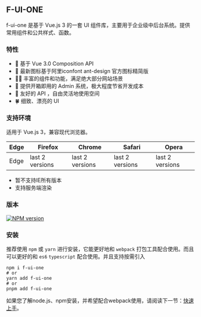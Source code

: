 ## F-UI-ONE

f-ui-one 是基于 Vue.js 3 的一套 UI 组件库，主要用于企业级中后台系统。提供常用组件和公共样式、函数。

### 特性

<ul class="doc-li">
    <li>💪 基于 Vue 3.0 Composition API</li>
    <li>🌈 最新图标基于阿里iconfont ant-design 官方图标精简版</li>
    <li>🏳️‍🌈 丰富的组件和功能，满足绝大部分网站场景</li>
    <li>🎄 提供开箱即用的 Admin 系统，极大程度节省开发成本</li>
    <li>🌵 友好的 API ，自由灵活地使用空间</li>
    <li>🍀 细致、漂亮的 UI</li>
</ul>

### 支持环境
适用于 Vue.js 3，兼容现代浏览器。

| Edge | Firefox | Chrome | Safari | Opera           |
|------|-------- |--------|------- |-----------------|
| Edge | last 2 versions | last 2 versions | last 2 versions | last 2 versions	|

<ul class="doc-li">
    <li>暂不支持IE所有版本</li>
    <li>支持服务端渲染</li>
</ul>

### 版本

[![NPM version](https://img.shields.io/badge/npm-v1.1.1-blue)](https://www.npmjs.com/package/f-ui-one)


### 安装

推荐使用 `npm` 或 `yarn` 进行安装，它能更好地和 `webpack` 打包工具配合使用。而且可以更好的和 `es6` `typescript` 配合使用。并且支持按需引入

```shell
npm i f-ui-one
# or 
yarn add f-ui-one
# or 
pnpm add f-ui-one
```

如果您了解node.js、npm安装，并希望配合webpack使用，请阅读下一节：[快速上手](/#/start)。
